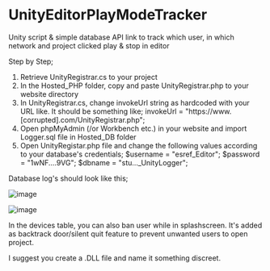 # UnityEditorPlayModeTracker
Unity script &amp; simple database API link to track which user, in which network and project clicked play &amp; stop in editor

Step by Step;

1) Retrieve UnityRegistrar.cs to your project
2) In the Hosted_PHP folder, copy and paste UnityRegistrar.php to your website directory
3) In UnityRegistrar.cs, change invokeUrl string as hardcoded with your URL like. It should be something like;  invokeUrl = "https://www.[corrupted].com/UnityRegistrar.php";
4) Open phpMyAdmin (/or Workbench etc.) in your website and import Logger.sql file in Hosted_DB folder
5) Open UnityRegistar.php file and change the following values according to your database's credentials;
  $username = "esref_Editor";
  $password = "1wNF....9VG";
  $dbname = "stu..._UnityLogger";


Database log's should look like this;

![image](https://github.com/bektasesref/UnityEditorPlayModeTracker/assets/23198585/2b2df5c2-49d0-48fb-9840-9c2df5568ab6)



![image](https://github.com/bektasesref/UnityEditorPlayModeTracker/assets/23198585/201b3559-05a1-4c8b-be59-eb2b6112dd5d)

In the devices table, you can also ban user while in splashscreen. It's added as backtrack door/silent quit feature to prevent unwanted users to open project.

I suggest you create a .DLL file and name it something discreet.
